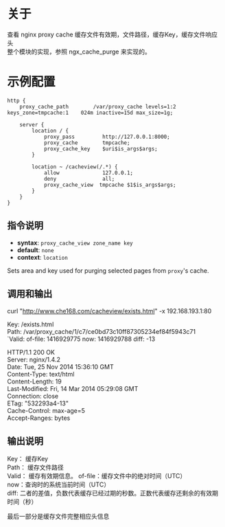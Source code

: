 关于
================

查看 nginx proxy cache 缓存文件有效期，文件路径，缓存Key，缓存文件响应头  
整个模块的实现，参照 ngx_cache_purge 来实现的。  

示例配置  
===============================================  
    http {
        proxy_cache_path        /var/proxy_cache levels=1:2 keys_zone=tmpcache:1    024m inactive=15d max_size=1g;

        server {
            location / {
                proxy_pass         http://127.0.0.1:8000;
                proxy_cache        tmpcache;
                proxy_cache_key    $uri$is_args$args;
            }

            location ~ /cacheview(/.*) {
                allow              127.0.0.1;
                deny               all;
                proxy_cache_view  tmpcache $1$is_args$args;
            }
        }
    }


指令说明
-----------------
* **syntax**: `proxy_cache_view zone_name key`
* **default**: `none`
* **context**: `location`

Sets area and key used for purging selected pages from `proxy`'s cache.

调用和输出  
-----------------
curl "http://www.che168.com/cacheview/exists.html" -x 192.168.193.1:80  

Key: /exists.html  
Path: /var/proxy_cache/1/c7/ce0bd73c10ff87305234ef84f5943c71  
`Valid: of-file: 1416929775 now: 1416929788 diff: -13  

HTTP/1.1 200 OK  
Server: nginx/1.4.2  
Date: Tue, 25 Nov 2014 15:36:10 GMT  
Content-Type: text/html  
Content-Length: 19  
Last-Modified: Fri, 14 Mar 2014 05:29:08 GMT  
Connection: close  
ETag: "532293a4-13"  
Cache-Control: max-age=5  
Accept-Ranges: bytes  

输出说明  
-----------------
Key：   缓存Key  
Path：  缓存文件路径  
Valid： 缓存有效期信息。 
        of-file：缓存文件中的绝对时间（UTC）     
        now：查询时的系统当前时间（UTC）  
        diff: 二者的差值，负数代表缓存已经过期的秒数。正数代表缓存还剩余的有效期时间（秒）  

最后一部分是缓存文件完整相应头信息  

